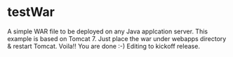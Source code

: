 # testWar
A simple WAR file to be deployed on any Java applcation server. This example is based on Tomcat 7.
Just place the war under webapps directory & restart Tomcat. Voila!! You are done :-)
Editing to kickoff release.
